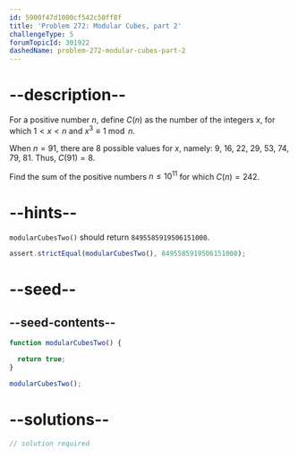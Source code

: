 ```yaml
---
id: 5900f47d1000cf542c50ff8f
title: 'Problem 272: Modular Cubes, part 2'
challengeType: 5
forumTopicId: 301922
dashedName: problem-272-modular-cubes-part-2
---
```


# --description--

For a positive number $n$, define $C(n)$ as the number of the integers $x$, for which $1 < x < n$ and $x^3 \equiv 1\bmod n$.

When $n = 91$, there are 8 possible values for $x$, namely: 9, 16, 22, 29, 53, 74, 79, 81. Thus, $C(91) = 8$.

Find the sum of the positive numbers $n ≤ {10}^{11}$ for which $C(n)=242$.

# --hints--

`modularCubesTwo()` should return `8495585919506151000`.

```js
assert.strictEqual(modularCubesTwo(), 8495585919506151000);
```

# --seed--

## --seed-contents--

```js
function modularCubesTwo() {

  return true;
}

modularCubesTwo();
```

# --solutions--

```js
// solution required
```
